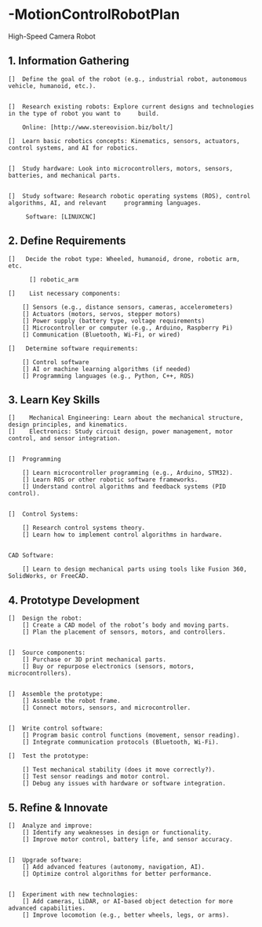 # -MotionControlRobotPlan
High-Speed Camera Robot





## 1. Information Gathering

    []  Define the goal of the robot (e.g., industrial robot, autonomous vehicle, humanoid, etc.).
    
    
    []  Research existing robots: Explore current designs and technologies in the type of robot you want to     build.
    
        Online: [http://www.stereovision.biz/bolt/]
    
    []  Learn basic robotics concepts: Kinematics, sensors, actuators, control systems, and AI for robotics.
    
    
    []  Study hardware: Look into microcontrollers, motors, sensors, batteries, and mechanical parts.
    
    
    []  Study software: Research robotic operating systems (ROS), control algorithms, AI, and relevant     programming languages.
    
         Software: [LINUXCNC]


## 2. Define Requirements

    []   Decide the robot type: Wheeled, humanoid, drone, robotic arm, etc.
    
          [] robotic_arm
    
    []    List necessary components:
    
        [] Sensors (e.g., distance sensors, cameras, accelerometers)
        [] Actuators (motors, servos, stepper motors)
        [] Power supply (battery type, voltage requirements)
        [] Microcontroller or computer (e.g., Arduino, Raspberry Pi)
        [] Communication (Bluetooth, Wi-Fi, or wired)
    
    []   Determine software requirements:
    
        [] Control software
        [] AI or machine learning algorithms (if needed)
        [] Programming languages (e.g., Python, C++, ROS)


## 3. Learn Key Skills
    
    
    []    Mechanical Engineering: Learn about the mechanical structure, design principles, and kinematics.
    []    Electronics: Study circuit design, power management, motor control, and sensor integration.
    
    
    []  Programming
    
        [] Learn microcontroller programming (e.g., Arduino, STM32).
        [] Learn ROS or other robotic software frameworks.
        [] Understand control algorithms and feedback systems (PID control).
    
    
    []  Control Systems:
    
        [] Research control systems theory.
        [] Learn how to implement control algorithms in hardware.
    
    
    CAD Software: 
    
        [] Learn to design mechanical parts using tools like Fusion 360, SolidWorks, or FreeCAD.
    
    



## 4.  Prototype Development

    []  Design the robot:
        [] Create a CAD model of the robot’s body and moving parts.
        [] Plan the placement of sensors, motors, and controllers.
    
    
    []  Source components:
        [] Purchase or 3D print mechanical parts.
        [] Buy or repurpose electronics (sensors, motors, microcontrollers).
    
    
    []  Assemble the prototype:
        [] Assemble the robot frame.
        [] Connect motors, sensors, and microcontroller.
    
    
    []  Write control software:
        [] Program basic control functions (movement, sensor reading).
        [] Integrate communication protocols (Bluetooth, Wi-Fi).
    
    []  Test the prototype:
    
        [] Test mechanical stability (does it move correctly?).
        [] Test sensor readings and motor control.
        [] Debug any issues with hardware or software integration.



## 5.  Refine & Innovate

    []  Analyze and improve:
        [] Identify any weaknesses in design or functionality.
        [] Improve motor control, battery life, and sensor accuracy.


    []  Upgrade software:
        [] Add advanced features (autonomy, navigation, AI).
        [] Optimize control algorithms for better performance.


    []  Experiment with new technologies:
        [] Add cameras, LiDAR, or AI-based object detection for more advanced capabilities.
        [] Improve locomotion (e.g., better wheels, legs, or arms).
